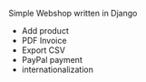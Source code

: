 Simple Webshop written in Django

* Add product
* PDF Invoice
* Export CSV
* PayPal payment
* internationalization